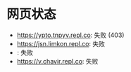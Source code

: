 # 网页状态
- https://ypto.tnpyv.repl.co: 失败 (403)
- https://jsn.limkon.repl.co: 失败
- : 失败
- https://v.chavir.repl.co: 失败
